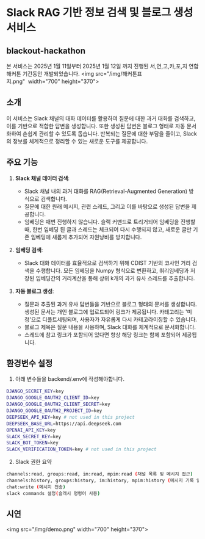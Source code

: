 # Slack RAG 기반 정보 검색 및 블로그 생성 서비스

## blackout-hackathon
본 서비스는 2025년 1월 11일부터 2025년 1월 12일 까지 진행된 서,연,고,카,포,지 연합해커톤 기간동안 개발되었습니다. 
<img src="/img/해커톤표지.png"  width="700" height="370">


## 소개
이 서비스는 Slack 채널의 대화 데이터를 활용하여 질문에 대한 과거 대화를 검색하고, 이를 기반으로 적합한 답변을 생성합니다. 또한 생성된 답변은 블로그 형태로 자동 문서화하여 손쉽게 관리할 수 있도록 돕습니다. 반복되는 질문에 대한 부담을 줄이고, Slack의 정보를 체계적으로 정리할 수 있는 새로운 도구를 제공합니다.

## 주요 기능
1. **Slack 채널 데이터 검색**:
   - Slack 채널 내의 과거 대화를 RAG(Retrieval-Augmented Generation) 방식으로 검색합니다.
   - 질문에 대한 원래 메시지, 관련 스레드, 그리고 이를 바탕으로 생성된 답변을 제공합니다.
   - 임베딩은 매번 진행하지 않습니다. 슬랙 커맨드로 트리거되어 임베딩을 진행할때, 한번 임베딩 된 글과 스레드는 체크되어 다시 수행되지 않고, 새로운 글만 기존 임베딩에 새롭게 추가되어 자원낭비를 방지합니다.

2. **임베딩 검색**:
   - Slack 대화 데이터를 효율적으로 검색하기 위해 CDIST 기반의 코사인 거리 검색을 수행합니다. 모든 임베딩을 Numpy 형식으로 변환하고, 쿼리임베딩과 저장된 임베딩간의 거리계산을 통해 상위 k개의 과거 유사 스레드를 추출합니다. 

2. **자동 블로그 생성**:
   - 질문과 추출된 과거 유사 답변들을 기반으로 블로그 형태의 문서를 생성합니다. 생성된 문서는 개인 블로그에 업로드되어 링크가 제공됩니다. 카테고리는 '미정'으로 디폴트세팅되며, 사용자가 자유롭게 다시 카테고라이징할 수 있습니다.
   - 블로그 제목은 질문 내용을 사용하며, Slack 대화를 체계적으로 문서화합니다.
   - 스레드에 참고 링크가 포함되어 있다면 항상 해당 링크는 함께 포함되어 제공됩니다.



## 환경변수 설정
   1. 아래 변수들을 backend/.env에 작성해야합니다.
   ```bash
   DJANGO_SECRET_KEY=key
   DJANGO_GOOGLE_OAUTH2_CLIENT_ID=key
   DJANGO_GOOGLE_OAUTH2_CLIENT_SECRET=key
   DJANGO_GOOGLE_OAUTH2_PROJECT_ID=key
   DEEPSEEK_API_KEY=key # not used in this project
   DEEPSEEK_BASE_URL=https://api.deepseek.com
   OPENAI_API_KEY=key
   SLACK_SECRET_KEY=key
   SLACK_BOT_TOKEN=key
   SLACK_VERIFICATION_TOKEN=key # not used in this project
   ```

   2. Slack 권한 요약
   ```bash
   channels:read, groups:read, im:read, mpim:read (채널 목록 및 메시지 접근)
   channels:history, groups:history, im:history, mpim:history (메시지 기록 읽기)
   chat:write (메시지 전송)
   slack commands 설정(슬래시 명령어 사용)
   ```

## 시연
<img src="/img/demo.png" width="700" height="370">
